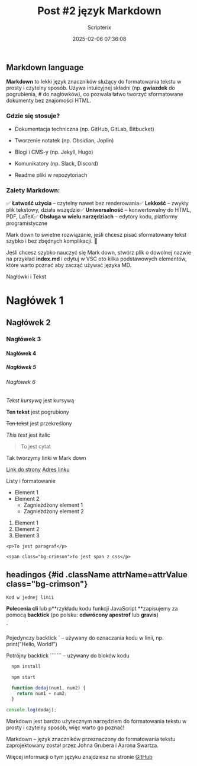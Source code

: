 ﻿---
title: "Post #2 język Markdown"
date: 2025-02-06 07:36:08
author: Scripterix
slug: 2-jezyk-mark-down
post_id: 48
categories:
  - "Coding Corner"
tags:
  - "mark-down"
  - "markdown"
original_url: "https://opengateweb.com/posts/2-jezyk-mark-down/"
---

## **Markdown language**

**Markdown** to lekki język znaczników służący do formatowania tekstu w prosty i czytelny sposób. Używa intuicyjnej składni (np. **gwiazdek** do pogrubienia, # do nagłówków), co pozwala łatwo tworzyć sformatowane dokumenty bez znajomości HTML.

### **Gdzie się stosuje?**

- Dokumentacja techniczna (np. GitHub, GitLab, Bitbucket)

- Tworzenie notatek (np. Obsidian, Joplin)

- Blogi i CMS-y (np. Jekyll, Hugo)

- Komunikatory (np. Slack, Discord)

- Readme pliki w repozytoriach

### **Zalety Markdown:**

✅ **Łatwość użycia** – czytelny nawet bez renderowania✅ **Lekkość** – zwykły plik tekstowy, działa wszędzie✅ **Uniwersalność** – konwertowalny do HTML, PDF, LaTeX✅ **Obsługa w wielu narzędziach** – edytory kodu, platformy programistyczne

Mark down to świetne rozwiązanie, jeśli chcesz pisać sformatowany tekst szybko i bez zbędnych komplikacji. 🚀

Jeśli chcesz szybko nauczyć się Mark down, stwórz plik o dowolnej nazwie na przykład **index.md** i edytuj w VSC oto kilka podstawowych elementów, które warto poznać aby zacząć używać języka MD. 

Nagłówki i Tekst

# Nagłówek 1
## Nagłówek 2
### Nagłówek 3
#### Nagłówek 4
##### Nagłówek 5
###### Nagłówek 6

*Tekst kursywą* jest kursywą

**Ten tekst** jest pogrubiony

~~Ten tekst~~ jest przekreślony

*This text* jest italic

> To jest cytat

Tak tworzymy linki w Mark down

[Link do strony](http://www.example.com)
[Adres linku ](http://www.example.com "Nazwa linku")

Listy i formatowanie 

* Element 1
* Element 2
  * Zagnieżdżony element 1
  * Zagnieżdżony element 2

1. Element 1
2. Element 2
3. Element 3

<!-- Blokowy kod -->
`<p>To jest paragraf</p>`

<!-- Span blok kodu z Css-->
`<span class="bg-crimson">To jest span z css</p>`

## headingos {#id .className attrName=attrValue class="bg-crimson"}

`Kod w jednej linii`

**Polecenia cli** lub p**rzykładu kodu funkcji JavaScript **zapisujemy za pomocą  **backtick** (po polsku: **odwrócony apostrof** lub **gravis**)

`

Pojedynczy backtick ` – używany do oznaczania kodu w linii, np. print("Hello, World!")

Potrójny backtick ``````` – używany do bloków kodu

```bash
  npm install

  npm start
```

```JavaScript
  function dodaj(num1, num2) {
    return num1 + num2;
  }

console.log(dodaj);
```

Markdown jest bardzo użytecznym narzędziem do formatowania tekstu w prosty i czytelny sposób, więc warto go poznać! 

Markdown – język znaczników przeznaczony do formatowania tekstu zaprojektowany został przez Johna Grubera i Aarona Swartza. 

Więcej informacji o tym języku znajdziesz na stronie [GitHub](https://docs.github.com/en/get-started/writing-on-github/getting-started-with-writing-and-formatting-on-github/basic-writing-and-formatting-syntax)
